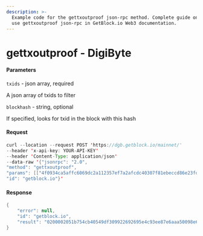 ```yaml
---
description: >-
  Example code for the gettxoutproof json-rpc method. Сomplete guide on how to
  use gettxoutproof json-rpc in GetBlock.io Web3 documentation.
---
```


# gettxoutproof - DigiByte

#### Parameters

`txids` - json array, required

A json array of txids to filter

`blockhash` - string, optional

If specified, looks for txid in the block with this hash

#### Request

```java
curl --location --request POST 'https://dgb.getblock.io/mainnet/' 
--header 'x-api-key: YOUR-API-KEY' 
--header 'Content-Type: application/json' 
--data-raw '{"jsonrpc": "2.0",
"method": "gettxoutproof",
"params": [["4f0934ca5affc6069dc2a112357ef7a2afcdc40307f81ebeccd86e23fddfa2db", "b553f7cfdb5d58eadac03aa8a7937b5aba8880c535c92850147b098cac51ec34"], null],
"id": "getblock.io"}'
```

#### Response

```java
{
    "error": null,
    "id": "getblock.io",
    "result": "0200002051b754cb40549df309922692695e4c93ee87e6aaa50098e67dcd99678034d3e474fa05c06734a89e9e59d345e60d5aabd52f9e96ba2e0dfe21accdedb4023fcd2d133b616d8d001bc2703d540200000002dba2dffd236ed8ccbe1ef80703c4cdafa2f77e3512a1c29d06c6ff5aca34094f34ec51ac8c097b145028c935c58088ba5a7b93a7a83ac0daea585ddbcff753b50107"
}
```
